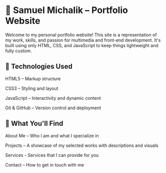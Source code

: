 # 💼 Samuel Michalik – Portfolio Website
Welcome to my personal portfolio website! This site is a representation of my work, skills, and passion for multimedia and front-end development. It's built using only HTML, CSS, and JavaScript to keep things lightweight and fully custom.

## 🚀 Technologies Used
HTML5 – Markup structure

CSS3 – Styling and layout

JavaScript – Interactivity and dynamic content

Git & GitHub – Version control and deployment

## 🧠 What You'll Find
About Me – Who I am and what I specialize in

Projects – A showcase of my selected works with descriptions and visuals

Services - Services that I can provide for you

Contact – How to get in touch with me
